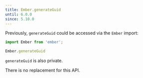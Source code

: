 ```yaml
---
title: Ember.generateGuid
until: 6.0.0
since: 5.10.0
---
```



Previously, `generateGuid` could be accessed via the `Ember` import:
```js
import Ember from 'ember';

Ember.generateGuid
```
`generateGuid` is also private.

There is no replacement for this API.
